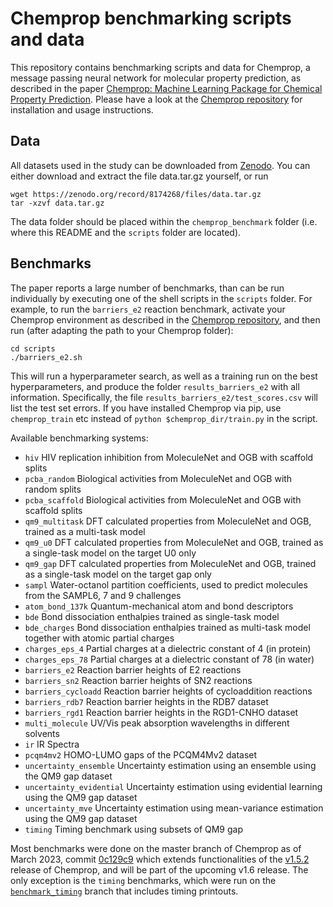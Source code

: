 # Chemprop benchmarking scripts and data

This repository contains benchmarking scripts and data for Chemprop, a message passing neural network for molecular property prediction, as described in the paper [Chemprop: Machine Learning Package for Chemical Property Prediction](https://doi.org/10.26434/chemrxiv-2023-3zcfl). Please have a look at the [Chemprop repository](https://github.com/chemprop/chemprop) for installation and usage instructions.

## Data

All datasets used in the study can be downloaded from [Zenodo](https://doi.org/10.5281/zenodo.8174268). You can either download and extract the file data.tar.gz yourself, or run

```
wget https://zenodo.org/record/8174268/files/data.tar.gz
tar -xzvf data.tar.gz
```

The data folder should be placed within the `chemprop_benchmark` folder (i.e. where this README and the `scripts` folder are located).

## Benchmarks

The paper reports a large number of benchmarks, than can be run individually by executing one of the shell scripts in the `scripts` folder. For example, to run the `barriers_e2` reaction benchmark, activate your Chemprop environment as described in the [Chemprop repository](https://github.com/chemprop/chemprop), and then run (after adapting the path to your Chemprop folder):

```
cd scripts
./barriers_e2.sh
```

This will run a hyperparameter search, as well as a training run on the best hyperparameters, and produce the folder `results_barriers_e2` with all information. Specifically, the file `results_barriers_e2/test_scores.csv` will list the test set errors. If you have installed Chemprop via pip, use `chemprop_train` etc instead of `python $chemprop_dir/train.py` in the script.

Available benchmarking systems:
 * `hiv` HIV replication inhibition from MoleculeNet and OGB with scaffold splits
 * `pcba_random` Biological activities from MoleculeNet and OGB with random splits
 * `pcba_scaffold` Biological activities from MoleculeNet and OGB with scaffold splits
 * `qm9_multitask` DFT calculated properties from MoleculeNet and OGB, trained as a multi-task model
 * `qm9_u0` DFT calculated properties from MoleculeNet and OGB, trained as a single-task model on the target U0 only
 * `qm9_gap` DFT calculated properties from MoleculeNet and OGB, trained as a single-task model on the target gap only
 * `sampl` Water-octanol partition coefficients, used to predict molecules from the SAMPL6, 7 and 9 challenges
 * `atom_bond_137k` Quantum-mechanical atom and bond descriptors
 * `bde` Bond dissociation enthalpies trained as single-task model
 * `bde_charges` Bond dissociation enthalpies trained as multi-task model together with atomic partial charges
 * `charges_eps_4` Partial charges at a dielectric constant of 4 (in protein)
 * `charges_eps_78` Partial charges at a dielectric constant of 78 (in water)
 * `barriers_e2` Reaction barrier heights of E2 reactions
 * `barriers_sn2` Reaction barrier heights of SN2 reactions
 * `barriers_cycloadd` Reaction barrier heights of cycloaddition reactions
 * `barriers_rdb7` Reaction barrier heights in the RDB7 dataset
 * `barriers_rgd1` Reaction barrier heights in the RGD1-CNHO dataset
 * `multi_molecule` UV/Vis peak absorption wavelengths in different solvents
 * `ir` IR Spectra
 * `pcqm4mv2` HOMO-LUMO gaps of the PCQM4Mv2 dataset
 * `uncertainty_ensemble` Uncertainty estimation using an ensemble using the QM9 gap dataset
 * `uncertainty_evidential` Uncertainty estimation using evidential learning using the QM9 gap dataset
 * `uncertainty_mve` Uncertainty estimation using mean-variance estimation using the QM9 gap dataset
 * `timing` Timing benchmark using subsets of QM9 gap

Most benchmarks were done on the master branch of Chemprop as of March 2023, commit [0c129c9](https://github.com/chemprop/chemprop/commit/0c129b985868a98331edc728e75d59024778ee4c) which extends functionalities of the [v1.5.2](https://github.com/chemprop/chemprop/releases/tag/v1.5.2) release of Chemprop, and will be part of the upcoming v1.6 release. The only exception is the `timing` benchmarks, which were run on the [`benchmark_timing`](https://github.com/chemprop/chemprop/tree/benchmark_timing) branch that includes timing printouts.
